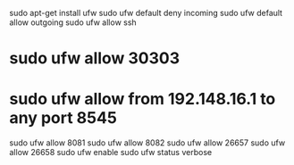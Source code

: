 sudo apt-get install ufw
sudo ufw default deny incoming
sudo ufw default allow outgoing
sudo ufw allow ssh
# sudo ufw allow 30303
# sudo ufw allow from 192.148.16.1 to any port 8545
sudo ufw allow 8081
sudo ufw allow 8082
sudo ufw allow 26657
sudo ufw allow 26658
sudo ufw enable
sudo ufw status verbose
```
